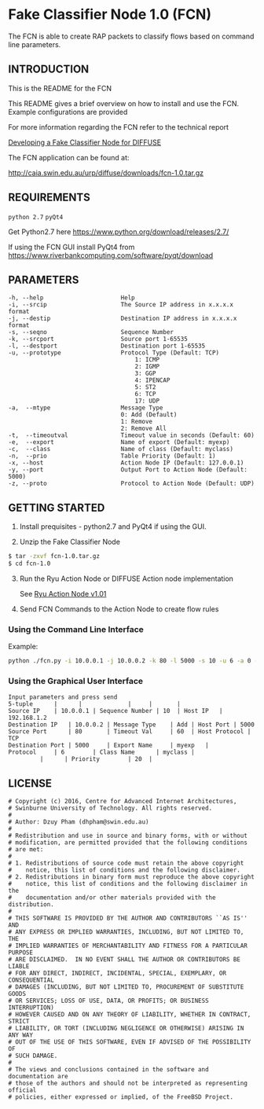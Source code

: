 Fake Classifier Node 1.0 (FCN)
==========================
The FCN is able to create RAP packets to classify flows based on command line parameters.

INTRODUCTION
------------
This is the README for the FCN

This README gives a brief overview on how to install and use the FCN.
Example configurations are provided

For more information regarding the FCN refer to the technical report

[Developing a Fake Classifier Node for DIFFUSE](http://caia.swin.edu.au/reports/160422A/CAIA-TR-160422A.pdf)
    
The FCN application can be found at:

<http://caia.swin.edu.au/urp/diffuse/downloads/fcn-1.0.tar.gz>

REQUIREMENTS
------------
`python 2.7`
`pyQt4`

Get Python2.7 here https://www.python.org/download/releases/2.7/

If using the FCN GUI install PyQt4 from https://www.riverbankcomputing.com/software/pyqt/download

PARAMETERS
----------
    -h, --help                      Help
    -i, --srcip                     The Source IP address in x.x.x.x format
    -j, --destip                    Destination IP address in x.x.x.x format
    -s, --seqno                     Sequence Number
    -k, --srcport                   Source port 1-65535
    -l, --destport                  Destination port 1-65535
    -u, --prototype                 Protocol Type (Default: TCP)
                                        1: ICMP
                                        2: IGMP
                                        3: GGP
                                        4: IPENCAP
                                        5: ST2
                                        6: TCP
                                        17: UDP
    -a,  --mtype                    Message Type
                                    0: Add (Default)
                                    1: Remove
                                    2: Remove All                                
    -t,  --timeoutval               Timeout value in seconds (Default: 60)
    -e,  --export                   Name of export (Default: myexp)
    -c,  --class                    Name of class (Default: myclass)
    -n,  --prio                     Table Priority (Default: 1)
    -x, --host                      Action Node IP (Default: 127.0.0.1)
    -y, --port                      Output Port to Action Node (Default: 5000)
    -z, --proto                     Protocol to Action Node (Default: UDP)
    
GETTING STARTED
---------------
1. Install prequisites - python2.7 and PyQt4 if using the GUI.

2. Unzip the Fake Classifier Node

```sh
$ tar -zxvf fcn-1.0.tar.gz
$ cd fcn-1.0
```

3. Run the Ryu Action Node or DIFFUSE Action node implementation

    See [Ryu Action Node v1.01](http://caia.swin.edu.au/urp/diffuse/sdn)

4. Send FCN Commands to the Action Node to create flow rules
    
### Using the Command Line Interface
    
Example:
    
```sh
python ./fcn.py -i 10.0.0.1 -j 10.0.0.2 -k 80 -l 5000 -s 10 -u 6 -a 0 -t 60 -c myclass -n 20 -x 192.168.1.2 -y 5000 -z TCP
```
    
### Using the Graphical User Interface
   
    Input parameters and press send
	5-tuple 	 | 	    |		      |		|		|
	Source IP 	 | 10.0.0.1 | Sequence Number | 10	| Host IP	| 192.168.1.2
	Destination IP 	 | 10.0.0.2 | Message Type    | Add	| Host Port	| 5000
	Source Port 	 | 80	    | Timeout Val     | 60	| Host Protocol | TCP
	Destination Port | 5000     | Export Name     | myexp	|
	Protocol 	 | 6 	    | Class Name      | myclass |
			 |	    | Priority        | 20	|
    

LICENSE
-------

    # Copyright (c) 2016, Centre for Advanced Internet Architectures,
    # Swinburne University of Technology. All rights reserved.
    #
    # Author: Dzuy Pham (dhpham@swin.edu.au)
    #
    # Redistribution and use in source and binary forms, with or without
    # modification, are permitted provided that the following conditions
    # are met:
    #
    # 1. Redistributions of source code must retain the above copyright
    #    notice, this list of conditions and the following disclaimer.
    # 2. Redistributions in binary form must reproduce the above copyright
    #    notice, this list of conditions and the following disclaimer in the
    #    documentation and/or other materials provided with the distribution.
    #
    # THIS SOFTWARE IS PROVIDED BY THE AUTHOR AND CONTRIBUTORS ``AS IS'' AND
    # ANY EXPRESS OR IMPLIED WARRANTIES, INCLUDING, BUT NOT LIMITED TO, THE
    # IMPLIED WARRANTIES OF MERCHANTABILITY AND FITNESS FOR A PARTICULAR PURPOSE
    # ARE DISCLAIMED.  IN NO EVENT SHALL THE AUTHOR OR CONTRIBUTORS BE LIABLE
    # FOR ANY DIRECT, INDIRECT, INCIDENTAL, SPECIAL, EXEMPLARY, OR CONSEQUENTIAL
    # DAMAGES (INCLUDING, BUT NOT LIMITED TO, PROCUREMENT OF SUBSTITUTE GOODS
    # OR SERVICES; LOSS OF USE, DATA, OR PROFITS; OR BUSINESS INTERRUPTION)
    # HOWEVER CAUSED AND ON ANY THEORY OF LIABILITY, WHETHER IN CONTRACT, STRICT
    # LIABILITY, OR TORT (INCLUDING NEGLIGENCE OR OTHERWISE) ARISING IN ANY WAY
    # OUT OF THE USE OF THIS SOFTWARE, EVEN IF ADVISED OF THE POSSIBILITY OF
    # SUCH DAMAGE.
    #
    # The views and conclusions contained in the software and documentation are
    # those of the authors and should not be interpreted as representing official
    # policies, either expressed or implied, of the FreeBSD Project.

